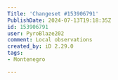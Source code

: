 ```yaml
---
Title: 'Changeset #153906791'
PublishDate: 2024-07-13T19:18:35Z
id: 153906791
user: PyroBlaze202
comment: Local observations
created_by: iD 2.29.0
tags:
- Montenegro

---
```

